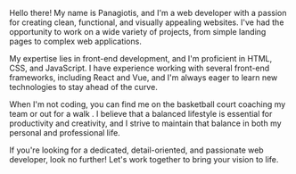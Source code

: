 Hello there! My name is Panagiotis, and I'm a web developer with a passion for creating clean, functional, and visually appealing websites. I've had the opportunity to work on a wide variety of projects, from simple landing pages to complex web applications.

My expertise lies in front-end development, and I'm proficient in HTML, CSS, and JavaScript. I have experience working with several front-end frameworks, including React and Vue, and I'm always eager to learn new technologies to stay ahead of the curve.

When I'm not coding, you can find me on the basketball court coaching my team or out for a walk . I believe that a balanced lifestyle is essential for productivity and creativity, and I strive to maintain that balance in both my personal and professional life.

If you're looking for a dedicated, detail-oriented, and passionate web developer, look no further! Let's work together to bring your vision to life.
